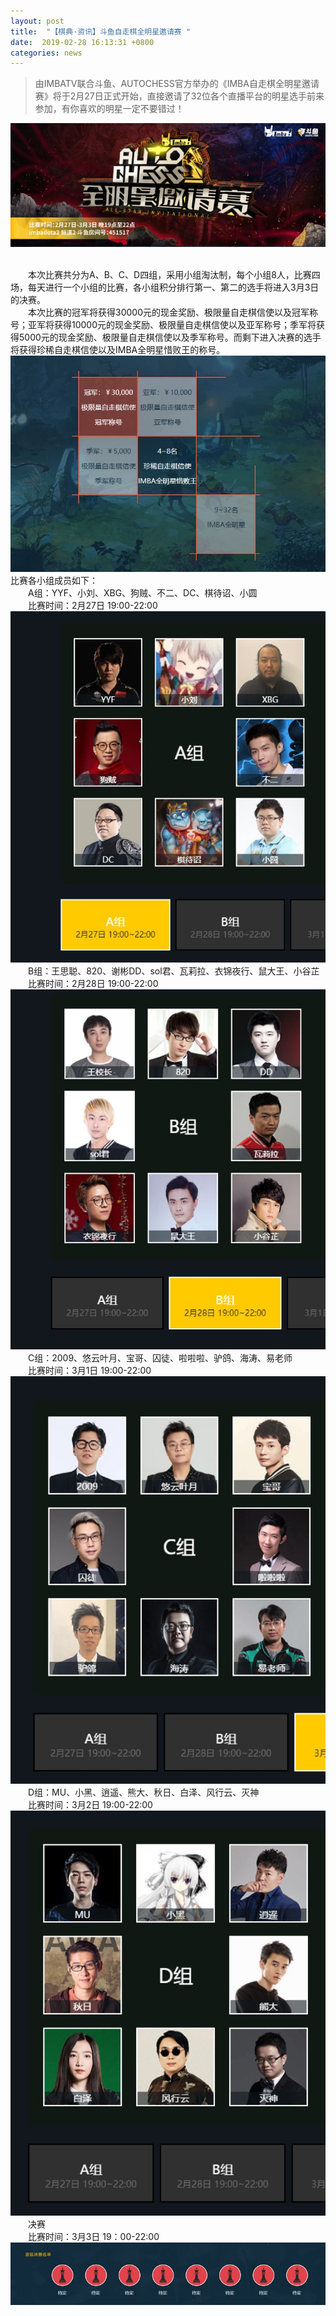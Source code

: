 ```yaml
---
layout: post
title:  "【棋典·资讯】斗鱼自走棋全明星邀请赛 "
date:  2019-02-28 16:13:31 +0800
categories: news
---
```

> 由IMBATV联合斗鱼、AUTOCHESS官方举办的《IMBA自走棋全明星邀请赛》将于2月27日正式开始，直接邀请了32位各个直播平台的明星选手前来参加，有你喜欢的明星一定不要错过！

<center><img src="/images/2019-02-28-16-08-46.jpg"></center> 
<br/>

&emsp;&emsp;本次比赛共分为A、B、C、D四组，采用小组淘汰制，每个小组8人，比赛四场，每天进行一个小组的比赛，各小组积分排行第一、第二的选手将进入3月3日的决赛。  
&emsp;&emsp;本次比赛的冠军将获得30000元的现金奖励、极限量自走棋信使以及冠军称号；亚军将获得10000元的现金奖励、极限量自走棋信使以及亚军称号；季军将获得5000元的现金奖励、极限量自走棋信使以及季军称号。而剩下进入决赛的选手将获得珍稀自走棋信使以及IMBA全明星惜败王的称号。  
![](/images/2019-02-28-16-09-45.jpg)
比赛各小组成员如下：  
&emsp;&emsp;A组：YYF、小刘、XBG、狗贼、不二、DC、棋待诏、小圆  
&emsp;&emsp;比赛时间：2月27日 19:00-22:00   
![](/images/2019-02-28-16-09-57.jpg)
&emsp;&emsp;B组：王思聪、820、谢彬DD、sol君、瓦莉拉、衣锦夜行、鼠大王、小谷芷  
&emsp;&emsp;比赛时间：2月28日 19:00-22:00   
![](/images/2019-02-28-16-10-09.jpg)
&emsp;&emsp;C组：2009、悠云叶月、宝哥、囚徒、啦啦啦、驴鸽、海涛、易老师  
&emsp;&emsp;比赛时间：3月1日 19:00-22:00   
![](/images/2019-02-28-16-10-19.jpg)
&emsp;&emsp;D组：MU、小黑、逍遥、熊大、秋日、白泽、风行云、灭神  
&emsp;&emsp;比赛时间：3月2日 19:00-22:00   
![](/images/2019-02-28-16-10-42.jpg)
&emsp;&emsp;决赛  
&emsp;&emsp;比赛时间：3月3日 19：00-22:00  
![](/images/2019-02-28-16-10-57.jpg)
